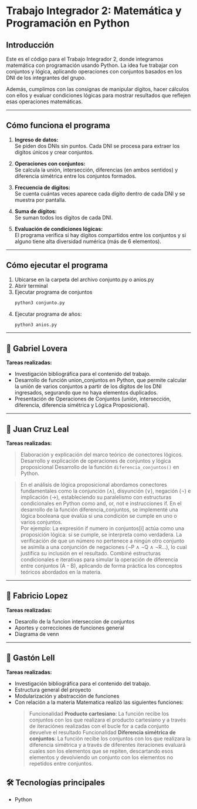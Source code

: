 # Trabajo Integrador 2: Matemática y Programación en Python

## Introducción

Este es el código para el Trabajo Integrador 2, donde integramos matemática con programación usando Python. La idea fue trabajar con conjuntos y lógica, aplicando operaciones con conjuntos basados en los DNI de los integrantes del grupo.

Además, cumplimos con las consignas de manipular dígitos, hacer cálculos con ellos y evaluar condiciones lógicas para mostrar resultados que reflejen esas operaciones matemáticas.

---

## Cómo funciona el programa

1. **Ingreso de datos:**  
   Se piden dos DNIs sin puntos. Cada DNI se procesa para extraer los dígitos únicos y crear conjuntos.

2. **Operaciones con conjuntos:**  
   Se calcula la unión, intersección, diferencias (en ambos sentidos) y diferencia simétrica entre los conjuntos formados.

3. **Frecuencia de dígitos:**  
   Se cuenta cuántas veces aparece cada dígito dentro de cada DNI y se muestra por pantalla.

4. **Suma de dígitos:**  
   Se suman todos los dígitos de cada DNI.

5. **Evaluación de condiciones lógicas:**  
   El programa verifica si hay dígitos compartidos entre los conjuntos y si alguno tiene alta diversidad numérica (más de 6 elementos).

---

## Cómo ejecutar el programa

1. Ubicarse en la carpeta del archivo conjunto.py o anios.py
2. Abrir terminal  
3. Ejecutar programa de conjuntos
   ```bash
   python3 conjunto.py
2. Ejecutar programa de años:
   ```bash
   python3 anios.py
---


## 👤 Gabriel Lovera

**Tareas realizadas:**
- Investigación bibliográfica para el contenido del trabajo.
- Desarrollo de función union_conjuntos en Python, que permite calcular la unión de varios conjuntos a partir de los dígitos de los DNI ingresados, segurando que no haya elementos duplicados.
- Presentación de Operaciones de Conjuntos (unión, intersección, diferencia, diferencia simétrica y Lógica Proposicional).

---

## 👤 Juan Cruz Leal

**Tareas realizadas:**
> Elaboración y explicación del marco teórico de conectores lógicos.
> Desarrollo y explicación de operaciones de conjuntos y lógica proposicional
> Desarrollo de la función `diferencia_conjuntos()` en Python.

> En el análisis de lógica proposicional abordamos conectores fundamentales como la conjunción (∧), disyunción (∨), negación (¬) e implicación (→), estableciendo su paralelismo con estructuras condicionales en Python como and, or, not e instrucciones if.
> En el desarrollo de la función diferencia_conjuntos, se implementé una lógica booleana que evalúa si una condición se cumple en uno o varios conjuntos.  
> Por ejemplo: La expresión if numero in conjuntos[i] actúa como una proposición lógica: si se cumple, se interpreta como verdadera.
> La verificación de que un número no pertenece a ningún otro conjunto se asimila a una conjunción de negaciones (¬P ∧ ¬Q ∧ ¬R...), lo cual justifica su inclusión en el resultado.
> Combiné estructuras condicionales e iterativas para simular la operación de diferencia entre conjuntos (A - B), aplicando de forma práctica los conceptos teóricos abordados en la materia.



---

## 👤 Fabricio Lopez

**Tareas realizadas:**
- Desarollo de la funcion interseccion de conjuntos 
- Aportes y correcciones de funciones general 
- Diagrama de venn

---

## 👤 Gastón Lell

**Tareas realizadas:**
- Investigación bibliográfica para el contenido del trabajo.
- Estructura general del proyecto
- Modularización y abstracción de funciones
- Con relación a la materia Matematica realizó las siguientes funciones:
   > Funcionalidad **Producto cartesiano**: La función recibe los conjuntos con los que realizara el producto cartesiano
   y a través de iteraciónes realizadas con el bucle for a cada conjunto devuelve el resultado
   > Funcionalidad **Diferencia simétrica de conjuntos**: La función recibe los conjuntos con los que realizara la diferencia simétrica y a través de diferentes iteraciones evaluará cuales son los elementos que se repiten, descartando esos elementos y devolviendo un conjunto con los elementos no repetidos entre conjuntos.


## 🛠️ Tecnologías principales

- Python
